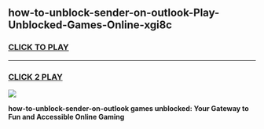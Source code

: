 
## how-to-unblock-sender-on-outlook-Play-Unblocked-Games-Online-xgi8c
<h3>
<a href="https://premium76.site?title=how-to-unblock-sender-on-outlook&ref=25A">CLICK TO PLAY</a></h3>
<hr>

<h3>
<a href="https://premium76.site?title=how-to-unblock-sender-on-outlook&ref=25A">CLICK 2 PLAY</a>
  
</h3>

<a href="https://premium76.site?title=how-to-unblock-sender-on-outlook&ref=25A"><img src="https://clearcache.store/games.png"></a>


**how-to-unblock-sender-on-outlook games unblocked: Your Gateway to Fun and Accessible Online Gaming**
